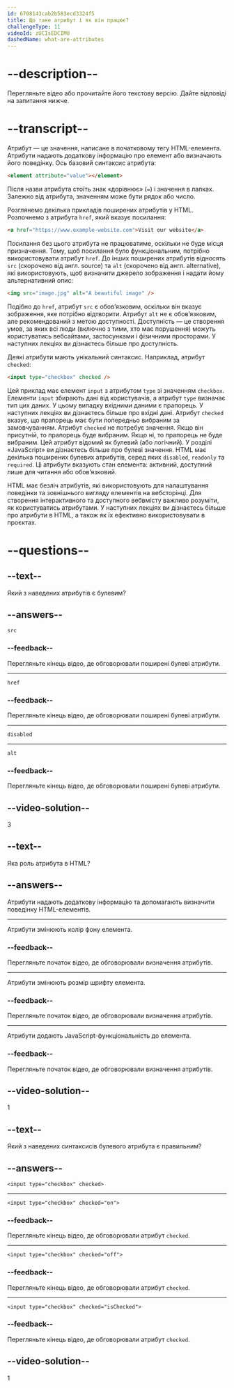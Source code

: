 ```yaml
---
id: 6708143cab2b583ecd3324f5
title: Що таке атрибут і як він працює?
challengeType: 11
videoId: zUCIsEDCIMU
dashedName: what-are-attributes
---
```


# --description--

Перегляньте відео або прочитайте його текстову версію. Дайте відповіді на запитання нижче.

# --transcript--

Атрибут — це значення, написане в початковому тегу HTML-елемента. Атрибути надають додаткову інформацію про елемент або визначають його поведінку. Ось базовий синтаксис атрибута:

```html
<element attribute="value"></element>
```

Після назви атрибута стоїть знак «дорівнює» (`=`) і значення в лапках. Залежно від атрибута, значенням може бути рядок або число.

Розглянемо декілька прикладів поширених атрибутів у HTML. Розпочнемо з атрибута `href`, який вказує посилання:

```html
<a href="https://www.example-website.com">Visit our website</a>
```

Посилання без цього атрибута не працюватиме, оскільки не буде місця призначення. Тому, щоб посилання було функціональним, потрібно використовувати атрибут `href`. До інших поширених атрибутів відносять `src` (скорочено від англ. source) та `alt` (скорочено від англ. alternative), які використовують, щоб визначити джерело зображення і надати йому альтернативний опис:

```html
<img src="image.jpg" alt="A beautiful image" />
```

Подібно до `href`, атрибут `src` є обов’язковим, оскільки він вказує зображення, яке потрібно відтворити. Атрибут `alt` не є обов’язковим, але рекомендований з метою доступності. Доступність — це створення умов, за яких всі люди (включно з тими, хто має порушення) можуть користуватись вебсайтами, застосунками і фізичними просторами. У наступних лекціях ви дізнаєтесь більше про доступність.

Деякі атрибути мають унікальний синтаксис. Наприклад, атрибут `checked`:

```html
<input type="checkbox" checked />
```

Цей приклад має елемент `input` з атрибутом `type` зі значенням `checkbox`. Елементи `input` збирають дані від користувачів, а атрибут `type` визначає тип цих даних. У цьому випадку вхідними даними є прапорець. У наступних лекціях ви дізнаєтесь більше про вхідні дані. Атрибут `checked` вказує, що прапорець має бути попередньо вибраним за замовчуванням. Атрибут `checked` не потребує значення. Якщо він присутній, то прапорець буде вибраним. Якщо ні, то прапорець не буде вибраним. Цей атрибут відомий як булевий (або логічний). У розділі «JavaScript» ви дізнаєтесь більше про булеві значення. HTML має декілька поширених булевих атрибутів, серед яких `disabled`, `readonly` та `required`. Ці атрибути вказують стан елемента: активний, доступний лише для читання або обов’язковий.

HTML має безліч атрибутів, які використовують для налаштування поведінки та зовнішнього вигляду елементів на вебсторінці. Для створення інтерактивного та доступного вебвмісту важливо розуміти, як користуватись атрибутами. У наступних лекціях ви дізнаєтесь більше про атрибути в HTML, а також як їх ефективно використовувати в проєктах.

# --questions--

## --text--

Який з наведених атрибутів є булевим?

## --answers--

`src`

### --feedback--

Перегляньте кінець відео, де обговорювали поширені булеві атрибути.

---

`href`

### --feedback--

Перегляньте кінець відео, де обговорювали поширені булеві атрибути.

---

`disabled`

---

`alt`

### --feedback--

Перегляньте кінець відео, де обговорювали поширені булеві атрибути.

## --video-solution--

3

## --text--

Яка роль атрибута в HTML?

## --answers--

Атрибути надають додаткову інформацію та допомагають визначити поведінку HTML-елементів.

---

Атрибути змінюють колір фону елемента.

### --feedback--

Перегляньте початок відео, де обговорювали визначення атрибутів.

---

Атрибути змінюють розмір шрифту елемента.

### --feedback--

Перегляньте початок відео, де обговорювали визначення атрибутів.

---

Атрибути додають JavaScript-функціональність до елемента.

### --feedback--

Перегляньте початок відео, де обговорювали визначення атрибутів.

## --video-solution--

1

## --text--

Який з наведених синтаксисів булевого атрибута є правильним?

## --answers--

`<input type="checkbox" checked>`

---

`<input type="checkbox" checked="on">`

### --feedback--

Перегляньте кінець відео, де обговорювали атрибут `checked`.

---

`<input type="checkbox" checked="off">`

### --feedback--

Перегляньте кінець відео, де обговорювали атрибут `checked`.

---

`<input type="checkbox" checked="isChecked">`

### --feedback--

Перегляньте кінець відео, де обговорювали атрибут `checked`.

## --video-solution--

1
